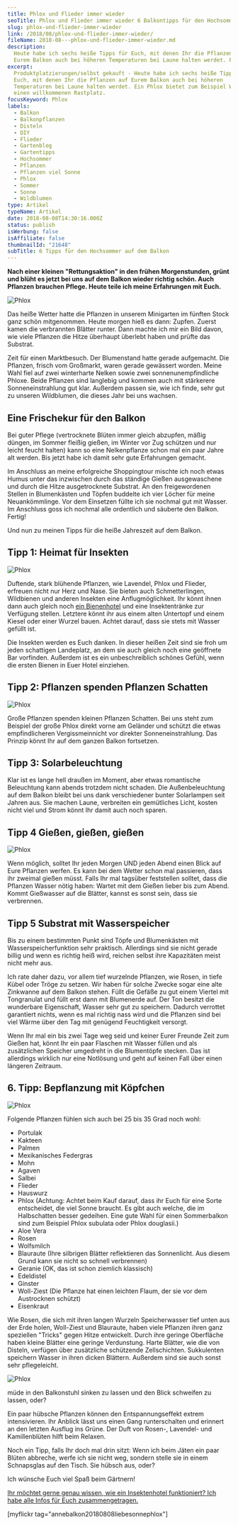 ```yaml
---
title: Phlox und Flieder immer wieder
seoTitle: Phlox und Flieder immer wieder 6 Balkontipps für den Hochsommer
slug: phlox-und-flieder-immer-wieder
link: /2018/08/phlox-und-flieder-immer-wieder/
fileName: 2018-08---phlox-und-flieder-immer-wieder.md
description:
  Heute habe ich sechs heiße Tipps für Euch, mit denen Ihr die Pflanzen auf
  Eurem Balkon auch bei höheren Temperaturen bei Laune halten werdet. Phlox...
excerpt:
  Produktplatzierungen/selbst gekauft - Heute habe ich sechs heiße Tipps für
  Euch, mit denen Ihr die Pflanzen auf Eurem Balkon auch bei höheren
  Temperaturen bei Laune halten werdet. Ein Phlox bietet zum Beispiel Wildbienen
  einen willkommenen Rastplatz.
focusKeyword: Phlox
labels:
  - Balkon
  - Balkonpflanzen
  - Disteln
  - DIY
  - Flieder
  - Gartenblog
  - Gartentipps
  - Hochsommer
  - Pflanzen
  - Pflanzen viel Sonne
  - Phlox
  - Sommer
  - Sonne
  - Wildblumen
type: Artikel
typeName: Artikel
date: 2018-08-08T14:30:16.000Z
status: publish
isWerbung: false
isAffiliate: false
thumbnailId: "21648"
subTitle: 6 Tipps für den Hochsommer auf dem Balkon
---
```


<strong>Nach einer kleinen "Rettungsaktion" in den frühen Morgenstunden, grünt
und blüht es jetzt bei uns auf dem Balkon wieder richtig schön. Auch Pflanzen
brauchen Pflege. Heute teile ich meine Erfahrungen mit Euch.</strong>

![Phlox](http://cardamonchai.com/wp-content/uploads/2018/08/43878139922_58c2865a93_z-400x533.jpg)

Das heiße Wetter hatte die Pflanzen in unserem Minigarten im fünften Stock ganz
schön mitgenommen. Heute morgen hieß es dann: Zupfen. Zuerst kamen die
verbrannten Blätter runter. Dann machte ich mir ein Bild davon, wie viele
Pflanzen die Hitze überhaupt überlebt haben und prüfte das Substrat.

Zeit für einen Marktbesuch. Der Blumenstand hatte gerade aufgemacht. Die
Pflanzen, frisch vom Großmarkt, waren gerade gewässert worden. Meine Wahl fiel
auf zwei winterharte Nelken sowie zwei sonnenunempfindliche Phloxe. Beide
Pflanzen sind langlebig und kommen auch mit stärkerere Sonneneinstrahlung gut
klar. Außerdem passen sie, wie ich finde, sehr gut zu unseren Wildblumen, die
dieses Jahr bei uns wachsen.

## Eine Frischekur für den Balkon

Bei guter Pflege (vertrocknete Blüten immer gleich abzupfen, mäßig düngen, im
Sommer fleißig gießen, im Winter vor Zug schützen und nur leicht feucht halten)
kann so eine Nelkenpflanze schon mal ein paar Jahre alt werden. Bis jetzt habe
ich damit sehr gute Erfahrungen gemacht.

Im Anschluss an meine erfolgreiche Shoppingtour mischte ich noch etwas Humus
unter das inzwischen durch das ständige Gießen ausgewaschene und durch die Hitze
ausgetrocknete Substrat. An den freigewordenen Stellen in Blumenkästen und
Töpfen buddelte ich vier Löcher für meine Neuankömmlinge. Vor dem Einsetzen
füllte ich sie nochmal gut mit Wasser. Im Anschluss goss ich nochmal alle
ordentlich und säuberte den Balkon. Fertig!

Und nun zu meinen Tipps für die heiße Jahreszeit auf dem Balkon.

## Tipp 1: Heimat für Insekten

![Phlox](http://cardamonchai.com/wp-content/uploads/2018/08/28990142497_5651ab6d0e_z-400x300.jpg "Rastplatz für Insekten")

Duftende, stark blühende Pflanzen, wie Lavendel, Phlox und Flieder, erfreuen
nicht nur Herz und Nase. Sie bieten auch Schmetterlingen, Wildbienen und anderen
Insekten eine Anflugmöglichkeit. Ihr könnt ihnen dann auch gleich noch
[ein Bienenhotel](/2019/05/insektenhotel-bienen-auf-dem-balkon/) und eine
Insektentränke zur Verfügung stellen. Letztere könnt ihr aus einem alten
Untertopf und einem Kiesel oder einer Wurzel bauen. Achtet darauf, dass sie
stets mit Wasser gefüllt ist.

Die Insekten werden es Euch danken. In dieser heißen Zeit sind sie froh um jeden
schattigen Landeplatz, an dem sie auch gleich noch eine geöffnete Bar vorfinden.
Außerdem ist es ein unbeschreiblich schönes Gefühl, wenn die ersten Bienen in
Euer Hotel einziehen.

## Tipp 2: Pflanzen spenden Pflanzen Schatten

![Phlox](http://cardamonchai.com/wp-content/uploads/2018/08/42118045170_d417fd97e3_z-400x300.jpg "Nelken")

Große Pflanzen spenden kleinen Pflanzen Schatten. Bei uns steht zum Beispiel der
große Phlox direkt vorne am Geländer und schützt die etwas empfindlicheren
Vergissmeinnicht vor direkter Sonneneinstrahlung. Das Prinzip könnt Ihr auf dem
ganzen Balkon fortsetzen.

## Tipp 3: Solarbeleuchtung

Klar ist es lange hell draußen im Moment, aber etwas romantische Beleuchtung
kann abends trotzdem nicht schaden. Die Außenbeleuchtung auf dem Balkon bleibt
bei uns dank verschiedener bunter Solarlampen seit Jahren aus. Sie machen Laune,
verbreiten ein gemütliches Licht, kosten nicht viel und Strom könnt Ihr damit
auch noch sparen.

## Tipp 4 Gießen, gießen, gießen

![Phlox](http://cardamonchai.com/wp-content/uploads/2018/08/30057576698_8de0ba2e5c_z-400x300.jpg "Insektentränke")

Wenn möglich, solltet Ihr jeden Morgen UND jeden Abend einen Blick auf Eure
Pflanzen werfen. Es kann bei dem Wetter schon mal passieren, dass ihr zweimal
gießen müsst. Falls Ihr mal tagsüber feststellen solltet, dass die Pflanzen
Wasser nötig haben: Wartet mit dem Gießen lieber bis zum Abend. Kommt Gießwasser
auf die Blätter, kannst es sonst sein, dass sie verbrennen.

## Tipp 5 Substrat mit Wasserspeicher

Bis zu einem bestimmten Punkt sind Töpfe und Blumenkästen mit
Wasserspeicherfunktion sehr praktisch. Allerdings sind sie nicht gerade billig
und wenn es richtig heiß wird, reichen selbst ihre Kapazitäten meist nicht mehr
aus.

Ich rate daher dazu, vor allem tief wurzelnde Pflanzen, wie Rosen, in tiefe
Kübel oder Tröge zu setzen. Wir haben für solche Zwecke sogar eine alte
Zinkwanne auf dem Balkon stehen. Füllt die Gefäße zu gut einem Viertel mit
Tongranulat und füllt erst dann mit Blumenerde auf. Der Ton besitzt die
wunderbare Eigenschaft, Wasser sehr gut zu speichern. Dadurch verrottet
garantiert nichts, wenn es mal richtig nass wird und die Pflanzen sind bei viel
Wärme über den Tag mit genügend Feuchtigkeit versorgt.

Wenn Ihr mal ein bis zwei Tage weg seid und keiner Eurer Freunde Zeit zum Gießen
hat, könnt Ihr ein paar Flaschen mit Wasser füllen und als zusätzlichen Speicher
umgedreht in die Blumentöpfe stecken. Das ist allerdings wirklich nur eine
Notlösung und geht auf keinen Fall über einen längeren Zeitraum.

## 6. Tipp: Bepflanzung mit Köpfchen

![Phlox](http://cardamonchai.com/wp-content/uploads/2018/08/43926541081_8694d147db_z-400x300.jpg "Sonnenanbeter")

Folgende Pflanzen fühlen sich auch bei 25 bis 35 Grad noch wohl:

<ul>
    <li>Portulak</li>
    <li>Kakteen</li>
    <li>Palmen</li>
    <li>Mexikanisches Federgras</li>
    <li>Mohn</li>
    <li>Agaven</li>
    <li>Salbei</li>
    <li>Flieder</li>
    <li>Hauswurz</li>
    <li>Phlox (Achtung: Achtet beim Kauf darauf, dass ihr Euch für eine Sorte entscheidet, die viel Sonne braucht. Es gibt auch welche, die im Halbschatten besser gedeihen. Eine gute Wahl für einen Sommerbalkon sind zum Beispiel Phlox subulata oder Phlox douglasii.)</li>
    <li>Aloe Vera</li>
    <li>Rosen</li>
    <li>Wolfsmilch</li>
    <li>Blauraute (Ihre silbrigen Blätter reflektieren das Sonnenlicht. Aus diesem Grund kann sie nicht so schnell verbrennen)</li>
    <li>Geranie (OK, das ist schon ziemlich klassisch)</li>
    <li>Edeldistel</li>
    <li>Ginster</li>
    <li>Woll-Ziest (Die Pflanze hat einen leichten Flaum, der sie vor dem Austrocknen schützt)</li>
    <li>Eisenkraut</li>
</ul>

Wie Rosen, die sich mit ihren langen Wurzeln Speicherwasser tief unten aus der
Erde holen, Woll-Ziest und Blauraute, haben viele Pflanzen ihren ganz speziellen
"Tricks" gegen Hitze entwickelt. Durch ihre geringe Oberfläche haben kleine
Blätter eine geringe Verdunstung. Harte Blätter, wie die von Disteln, verfügen
über zusätzliche schützende Zellschichten. Sukkulenten speichern Wasser in ihren
dicken Blättern. Außerdem sind sie auch sonst sehr pflegeleicht.

![Phlox](http://cardamonchai.com/wp-content/uploads/2018/08/30057529648_3c66b38aee_z-400x300.jpg)

müde in den Balkonstuhl sinken zu lassen und den Blick schweifen zu lassen,
oder?

Ein paar hübsche Pflanzen können den Entspannungseffekt extrem intensivieren.
Ihr Anblick lässt uns einen Gang runterschalten und erinnert an den letzten
Ausflug ins Grüne. Der Duft von Rosen-, Lavendel- und Kamillenblüten hilft beim
Relaxen.

Noch ein Tipp, falls Ihr doch mal drin sitzt: Wenn ich beim Jäten ein paar
Blüten abbreche, werfe ich sie nicht weg, sondern stelle sie in einem
Schnapsglas auf den Tisch. Sie hübsch aus, oder?

Ich wünsche Euch viel Spaß beim Gärtnern!

[Ihr möchtet gerne genau wissen, wie ein Insektenhotel funktioniert? Ich habe alle Infos für Euch zusammengetragen.](/2019/05/insektenhotel-bienen-auf-dem-balkon/)

[myflickr tag="annebalkon20180808liebesonnephlox"]

